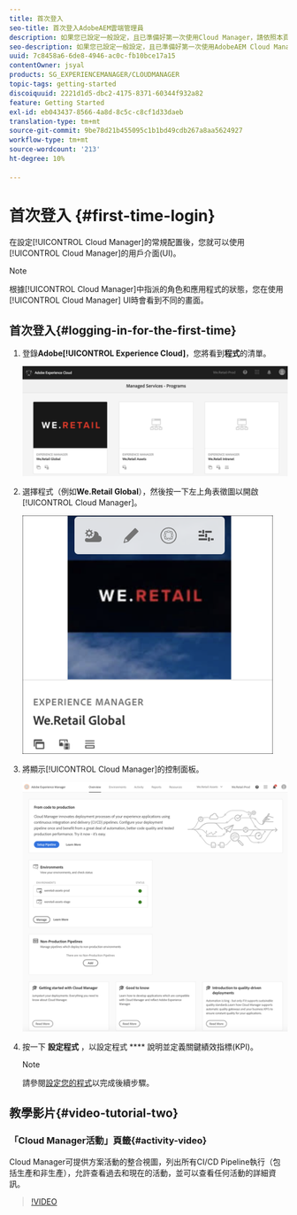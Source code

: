 ```yaml
---
title: 首次登入
seo-title: 首次登入AdobeAEM雲端管理員
description: 如果您已設定一般設定，且已準備好第一次使用Cloud Manager，請依照本頁進行。
seo-description: 如果您已設定一般設定，且已準備好第一次使用AdobeAEM Cloud Manager，請依照本頁進行。
uuid: 7c8458a6-6de8-4946-ac0c-fb10bce17a15
contentOwner: jsyal
products: SG_EXPERIENCEMANAGER/CLOUDMANAGER
topic-tags: getting-started
discoiquuid: 2221d1d5-dbc2-4175-8371-60344f932a82
feature: Getting Started
exl-id: eb043437-8566-4a8d-8c5c-c8cf1d33daeb
translation-type: tm+mt
source-git-commit: 9be78d21b455095c1b1bd49cdb267a8aa5624927
workflow-type: tm+mt
source-wordcount: '213'
ht-degree: 10%

---
```


# 首次登入 {#first-time-login}

在設定[!UICONTROL Cloud Manager]的常規配置後，您就可以使用[!UICONTROL Cloud Manager]的用戶介面(UI)。

>[!NOTE]
>根據[!UICONTROL Cloud Manager]中指派的角色和應用程式的狀態，您在使用[!UICONTROL Cloud Manager] UI時會看到不同的畫面。

## 首次登入{#logging-in-for-the-first-time}

1. 登錄&#x200B;**Adobe[!UICONTROL Experience Cloud]**，您將看到&#x200B;**程式**&#x200B;的清單。

   ![](assets/screen_shot_2018-06-04at120643pm.png)

1. 選擇程式（例如&#x200B;**We.Retail Global**），然後按一下左上角表徵圖以開啟[!UICONTROL Cloud Manager]。

   ![](assets/first-timea1.png)

1. 將顯示[!UICONTROL Cloud Manager]的控制面板。

   ![](assets/FirstLogin1.png)

1. 按一下 **設定程式** ，以設定程式 **** 說明並定義關鍵績效指標(KPI)。

   >[!NOTE]
   >
   >請參閱[設定您的程式](https://helpx.adobe.com/experience-manager/cloud-manager/using/setting-up-program.html)以完成後續步驟。

## 教學影片{#video-tutorial-two}

### 「Cloud Manager活動」頁籤{#activity-video}

Cloud Manager可提供方案活動的整合視圖，列出所有CI/CD Pipeline執行（包括生產和非生產），允許查看過去和現在的活動，並可以查看任何活動的詳細資訊。

>[!VIDEO](https://video.tv.adobe.com/v/26313/)
